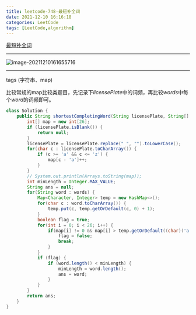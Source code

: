```yaml
---
title: leetcode-748-最短补全词
date: 2021-12-10 16:16:18
categories: LeetCode
tags: [LeetCode,algorithm]
---
```


[最短补全词](https://leetcode-cn.com/problems/shortest-completing-word/)

<hr/>

![image-20211210161655716](https://gitee.com/cao_ziqiang/img/raw/master/20211210161655.png)

<hr/>

tags (字符串、map)

比较常规的map比较类题目，先记录下$licensePlate$中的词频，再比较$words$中每个$word$的词频即可。

```java
class Solution {
    public String shortestCompletingWord(String licensePlate, String[] words) {
        int[] map = new int[26];
        if (licensePlate.isBlank()) {
            return null;
        } 
        licensePlate = licensePlate.replace(" ", "").toLowerCase();
        for(char c : licensePlate.toCharArray()) {
            if (c >= 'a' && c <= 'z') {
                map[c - 'a']++;
            }
        }
        // System.out.println(Arrays.toString(map));
        int minLength = Integer.MAX_VALUE;
        String ans = null;
        for(String word : words) {
            Map<Character, Integer> temp = new HashMap<>();
            for(char c : word.toCharArray()) {
                temp.put(c, temp.getOrDefault(c, 0) + 1);
            }
            boolean flag = true;
            for(int i = 0; i < 26; i++) {
                if(map[i] != 0 && map[i] > temp.getOrDefault((char)('a' + i), 0)) {
                    flag = false;
                    break;
                }
            }
            if (flag) {
                if (word.length() < minLength) {
                    minLength = word.length();
                    ans = word;
                }
            }
        }
        return ans;
    }
}
```

